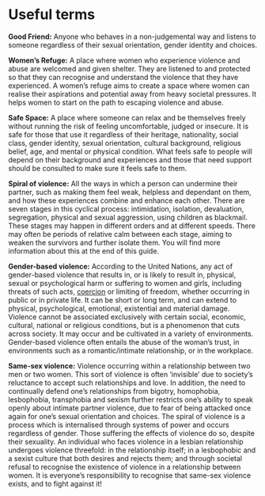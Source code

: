 # Useful terms

**Good Friend:** Anyone who behaves in a non-judgemental way and listens to someone regardless of their sexual orientation, gender identity and choices.

**Women’s Refuge:** A place where women who experience violence and abuse are welcomed and given shelter. They are listened to and protected so that they can recognise and understand the violence that they have experienced. A women’s refuge aims to create a space where women can realise their aspirations and potential away from heavy societal pressures. It helps women to start on the path to escaping violence and abuse.

**Safe Space:** A place where someone can relax and be themselves freely without running the risk of feeling uncomfortable, judged or insecure. It is safe for those that use it regardless of their heritage, nationality, social class, gender identity, sexual orientation, cultural background, religious belief, age, and mental or physical condition. What feels safe to people will depend on their background and experiences and those that need support should be consulted to make sure it feels safe to them.

**Spiral of violence:** All the ways in which a person can undermine their partner, such as making them feel weak, helpless and dependant on them, and how these experiences combine and enhance each other. There are seven stages in this cyclical process: intimidation, isolation, devaluation, segregation, physical and sexual aggression, using children as blackmail. These stages may happen in different orders and at different speeds. There may often be periods of relative calm between each stage, aiming to weaken the survivors and further isolate them. You will find more information about this at the end of this guide.

**Gender-based violence:** According to the United Nations, any act of gender-based violence that results in, or is likely to result in, physical, sexual or psychological harm or suffering to women and girls, including threats of such acts, [coercion](https://en.wikipedia.org/wiki/Coercion) or limiting of freedom, whether occurring in public or in private life. It can be short or long term, and can extend to physical, psychological, emotional, existential and material damage. Violence cannot be associated exclusively with certain social, economic, cultural, national or religious conditions, but is a phenomenon that cuts across society. It may occur and be cultivated in a variety of environments. Gender-based violence often entails the abuse of the woman’s trust, in environments such as a romantic/intimate relationship, or in the workplace.

**Same-sex violence:** Violence occurring within a relationship between two men or two women. This sort of violence is often ‘invisible’ due to society’s reluctance to accept such relationships and love. In addition, the need to continually defend one’s relationships from bigotry, homophobia, lesbophobia, transphobia and sexism further restricts one’s ability to speak openly about intimate partner violence, due to fear of being attacked once again for one’s sexual orientation and choices. The spiral of violence is a process which is internalised through systems of power and occurs regardless of gender. Those suffering the effects of violence do so, despite their sexuality. An individual who faces violence in a lesbian relationship undergoes violence threefold: in the relationship itself; in a lesbophobic and a sexist culture that both desires and rejects them; and through societal refusal to recognise the existence of violence in a relationship between women. It is everyone’s responsibility to recognise that same-sex violence exists, and to fight against it!

